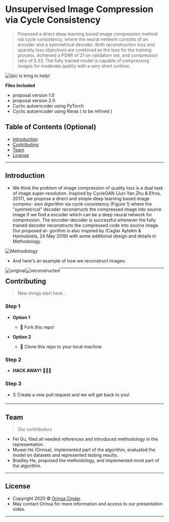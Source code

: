 
# Unsupervised Image Compression via Cycle Consistency

> Proposed a direct deep learning based image compression method via cycle consistency, where the neural network consists of an encoder and a symmetrical decoder. Both reconstruction loss and sparsity loss objectives are combined as the loss for the training process. Achieved a PSNR of 21 on validation set, and compression ratio of 5.33. The fully trained model is capable of compressing images for moderate quality with a very short runtime.


<a><img src="https://tva1.sinaimg.cn/large/007S8ZIlgy1ggd8xns01bj31sz0u0jvn.jpg" title="Ipic is tring to help!" alt="Ipic is tring to help!"></a>



**Files Included**

- proposal version 1.0
- proposal version 2.0
- Cyclic autoencoder using PyTorch
- Cyclic autoencoder using Keras ( to be refined )


## Table of Contents (Optional)


- [Introduction](#Introduction)
- [Contributing](#contributing)
- [Team](#team)
- [License](#license)

---

## Introduction

- We think the problem of image compression of quality loss is a dual task of image super-resolution. Inspired by CycleGAN (Jun-Yan Zhu & Efros, 2017), we propose a direct and simple deep learning based image compres- sion algorithm via cycle consistency (Figure 1) where the "symmetrical" decoder reconstructs the compressed image into source image if we find a encoder which can be a deep neural network for compression. The encoder-decoder is successful whenever the fully trained decoder reconstructs the compressed code into source image. Our proposed al- gorithm is also inspired by (Caglar Aytekin & Hannuksela, 24 May 2019) with some additional design and details in Methodology.

<a><img src="https://tva1.sinaimg.cn/large/007S8ZIlgy1ggd8f3yayyj31hf0u0njs.jpg" title="Methodology" alt="Methodology"></a>

- And here's an example of how we reconstruct images:

<a><img style="float: left;" src="https://tva1.sinaimg.cn/large/007S8ZIlgy1ggd9ay2jhxj30b40b2mya.jpg" title="original" alt="original"> <img style="float: left;" src="https://tva1.sinaimg.cn/large/007S8ZIlgy1ggd9azs22ej30b60b4jsm.jpg" title="reconstructed" alt="reconstructed"> </a>

---

## Contributing

> New things start here...

### Step 1

- **Option 1**
    - 🍴 Fork this repo!

- **Option 2**
    - 👯 Clone this repo to your local machine

### Step 2

- **HACK AWAY!** 🔨🔨🔨

### Step 3

- 🔃 Create a new pull request and we will get back to you!

---

## Team

> Our contributors

- Fei Gu, filed all needed references and introduced methodology in the representation .
- Muwei He (Orinsa), implemented part of the algorithm, evaluated the model on datasets and represented testing results.
- Bradley He, proposed the methodology, and implemented most part of the algorithm.

---

## License

- Copyright 2020 © <a href="https://github.com/OrinsaCinder" target="_blank">Orinsa Cinder</a>.
- May contact Orinsa for more information and access to our presentation video.
---
